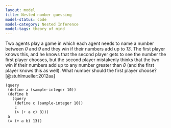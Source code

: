 ```yaml
---
layout: model
title: Nested number guessing
model-status: code
model-category: Nested Inference
model-tags: theory of mind
---
```


Two agents play a game in which each agent needs to name a number
between *0* and *9* and they win if their numbers add up to
*13*. The first player knows this, and he knows that the second
player gets to see the number the first player chooses, but the
second player mistakenly thinks that the two win if their numbers
add up to any number greater than *8* (and the first player knows
this as well). What number should the first player choose?
[@stuhlmueller:2012aa]

    (query
     (define a (sample-integer 10))
     (define b
       (query
        (define c (sample-integer 10))
        c
        (> (+ a c) 8)))
     a
     (= (+ a b) 13))

